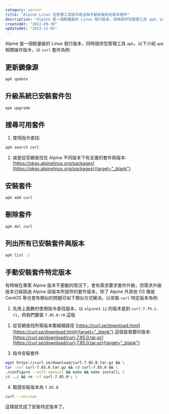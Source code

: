 ```yaml
---
category: server
title: "Alpine Linux 包管理工具指令用法與手動安裝特定版本套件"
description: "Alpine 是一個輕量級的 Linux 發行版本，同時提供包管理工具 apk，以下介紹 apk 相關操作指令"
createdAt: "2022-09-30"
updatedAt: "2022-12-05"
---
```


Alpine 是一個輕量級的 Linux 發行版本，同時提供包管理工具 `apk`，以下介紹 `apk` 相關操作指令，以 `curl` 套件為例:
## 更新鏡像源
```sh
apk update
```

## 升級系統已安裝套件包
```sh
apk upgrade
```

## 搜尋可用套件
1. 使用指令查找:
```sh
apk search curl
```
2. 或是從官網查找在 Alpine 不同版本下有支援的套件與版本:
   [https://pkgs.alpinelinux.org/packages](https://pkgs.alpinelinux.org/packages){target="_blank"}

## 安裝套件
```sh
apk add curl
```

## 刪除套件
```sh
apk del curl
```

## 列出所有已安裝套件與版本
```sh
apk list -I
```

## 手動安裝套件特定版本

有時候在專案 Alpine 版本不更動的情況下，會有需求要求套件升級，但需求升級版本已經超過 Alpine 該版本所提供的套件版本，除了 Alpine 外其他 OS 像是 CentOS 等也會有類似的問題可如下類似方式解決，以安裝 `curl` 特定版本為例:

1. 先用上面教的使用指令查找版本，以 `alpine3.12` 的版本是到 `curl-7.79.1-r1`，但我們要裝 `7.85.0-r0` 這版

2. 從官網查找所需版本壓縮檔路徑
   [https://curl.se/download.html](https://curl.se/download.html){target="_blank"}
   這個是我要的版本: [https://curl.se/download/curl-7.85.0.tar.gz](https://curl.se/download/curl-7.85.0.tar.gz){target="_blank"}

3. 指令安裝套件
```bash
wget https://curl.se/download/curl-7.85.0.tar.gz && \
tar -xvf curl-7.85.0.tar.gz && cd curl-7.85.0 && \
./configure --with-openssl && make && make install; \
cd ../ && rm -rf curl-7.85.0*; \
```

4. 驗證安裝版本為 `7.85.0`
```sh
curl --version
```
這樣就完成了安裝特定版本了。
